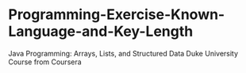 # Programming-Exercise-Known-Language-and-Key-Length
Java Programming: Arrays, Lists, and Structured Data Duke University Course from Coursera

